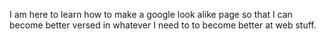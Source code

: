 I am here to learn how to make a google look alike page so that I can become better versed in whatever I need to to become better at web stuff.
